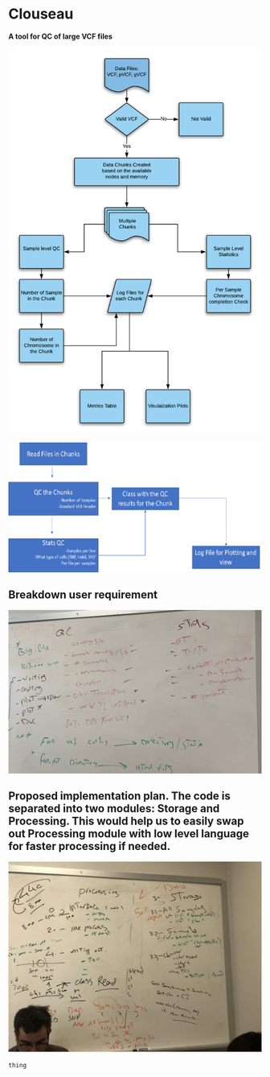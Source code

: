 # Clouseau
**A tool for QC of large VCF files**

![mid_workflow](./plots/mid_workflow.png)

![Main Workflow](./plots/workflow.png)


## Breakdown user requirement


![User requirement](./plots/requirement.jpg)


## Proposed implementation plan. The code is separated into two modules: Storage and Processing. This would help us to easily swap out Processing module with low level language for faster processing if needed. 


![Proposed implementation](./plots/implementation_plan.jpg)

``` thing ```

